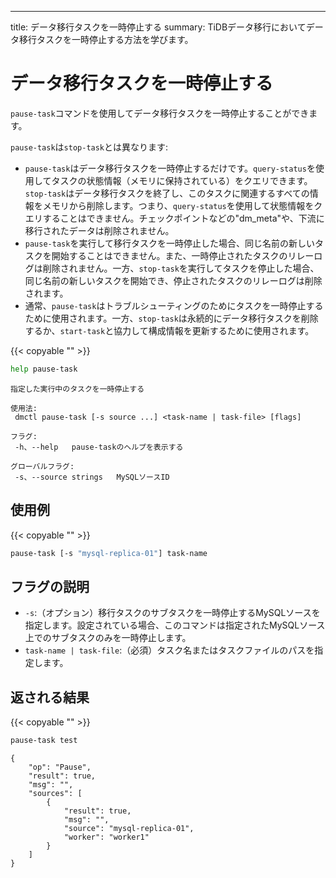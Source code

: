 ---
title: データ移行タスクを一時停止する
summary: TiDBデータ移行においてデータ移行タスクを一時停止する方法を学びます。

# データ移行タスクを一時停止する

`pause-task`コマンドを使用してデータ移行タスクを一時停止することができます。

`pause-task`は`stop-task`とは異なります:

- `pause-task`はデータ移行タスクを一時停止するだけです。`query-status`を使用してタスクの状態情報（メモリに保持されている）をクエリできます。`stop-task`はデータ移行タスクを終了し、このタスクに関連するすべての情報をメモリから削除します。つまり、`query-status`を使用して状態情報をクエリすることはできません。チェックポイントなどの"dm_meta"や、下流に移行されたデータは削除されません。
- `pause-task`を実行して移行タスクを一時停止した場合、同じ名前の新しいタスクを開始することはできません。また、一時停止されたタスクのリレーログは削除されません。一方、`stop-task`を実行してタスクを停止した場合、同じ名前の新しいタスクを開始でき、停止されたタスクのリレーログは削除されます。
- 通常、`pause-task`はトラブルシューティングのためにタスクを一時停止するために使用されます。一方、`stop-task`は永続的にデータ移行タスクを削除するか、`start-task`と協力して構成情報を更新するために使用されます。

{{< copyable "" >}}

```bash
help pause-task
```

```
指定した実行中のタスクを一時停止する

使用法:
 dmctl pause-task [-s source ...] <task-name | task-file> [flags]

フラグ:
 -h、--help   pause-taskのヘルプを表示する

グローバルフラグ:
 -s、--source strings   MySQLソースID
```

## 使用例

{{< copyable "" >}}

```bash
pause-task [-s "mysql-replica-01"] task-name
```

## フラグの説明

- `-s`:（オプション）移行タスクのサブタスクを一時停止するMySQLソースを指定します。設定されている場合、このコマンドは指定されたMySQLソース上でのサブタスクのみを一時停止します。
- `task-name | task-file`:（必須）タスク名またはタスクファイルのパスを指定します。

## 返される結果

{{< copyable "" >}}

```bash
pause-task test
```

```
{
    "op": "Pause",
    "result": true,
    "msg": "",
    "sources": [
        {
            "result": true,
            "msg": "",
            "source": "mysql-replica-01",
            "worker": "worker1"
        }
    ]
}
```